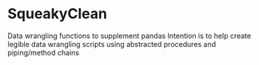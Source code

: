 # SqueakyClean
Data  wrangling functions to supplement pandas
Intention is to help create legible data wrangling scripts using abstracted procedures and piping/method chains
